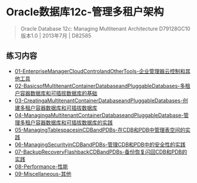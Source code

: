 # Oracle数据库12c-管理多租户架构

> Oracle Database 12c: Managing Multitenant Architecture
> D79128GC10
> 版本1.0 | 2013年7月 | D82585

## 练习内容


* [01-EnterpriseManagerCloudControlandOtherTools-企业管理器云控制和其他工具](/database/oracle/oracle-12c/student/1Z0-063-Oracle数据库12c-高级管理/Oracle数据库12c-管理多租户架构/01-EnterpriseManagerCloudControlandOtherTools-企业管理器云控制和其他工具.html)
* [02-BasicsofMultitenantContainerDatabaseandPluggableDatabases-多租户容器数据库和可插拔数据库的基础](/database/oracle/oracle-12c/student/1Z0-063-Oracle数据库12c-高级管理/Oracle数据库12c-管理多租户架构/02-BasicsofMultitenantContainerDatabaseandPluggableDatabases-多租户容器数据库和可插拔数据库的基础.html)
* [03-CreatingaMultitenantContainerDatabaseandPluggableDatabases-创建多租户容器数据库和可插拔数据库](/database/oracle/oracle-12c/student/1Z0-063-Oracle数据库12c-高级管理/Oracle数据库12c-管理多租户架构/03-CreatingaMultitenantContainerDatabaseandPluggableDatabases-创建多租户容器数据库和可插拔数据库.html)
* [04-ManagingaMultitenantContainerDatabaseandPluggableDatabase-管理多租户容器数据库和可插拔数据库的实践](/database/oracle/oracle-12c/student/1Z0-063-Oracle数据库12c-高级管理/Oracle数据库12c-管理多租户架构/04-ManagingaMultitenantContainerDatabaseandPluggableDatabase-管理多租户容器数据库和可插拔数据库的实践.html)
* [05-ManagingTablespacesinCDBandPDBs-在CDB和PDB中管理表空间的实践](/database/oracle/oracle-12c/student/1Z0-063-Oracle数据库12c-高级管理/Oracle数据库12c-管理多租户架构/05-ManagingTablespacesinCDBandPDBs-在CDB和PDB中管理表空间的实践.html)
* [06-ManagingSecurityinCDBandPDBs-管理CDB和PDB中的安全性的实践](/database/oracle/oracle-12c/student/1Z0-063-Oracle数据库12c-高级管理/Oracle数据库12c-管理多租户架构/06-ManagingSecurityinCDBandPDBs-管理CDB和PDB中的安全性的实践.html)
* [07-BackupRecoveryFlashbackCDBandPDBs-备份恢复闪回CDB和PDB的实践](/database/oracle/oracle-12c/student/1Z0-063-Oracle数据库12c-高级管理/Oracle数据库12c-管理多租户架构/07-BackupRecoveryFlashbackCDBandPDBs-备份恢复闪回CDB和PDB的实践.html)
* [08-Performance-性能](/database/oracle/oracle-12c/student/1Z0-063-Oracle数据库12c-高级管理/Oracle数据库12c-管理多租户架构/08-Performance-性能.html)
* [09-Miscellaneous-其他](/database/oracle/oracle-12c/student/1Z0-063-Oracle数据库12c-高级管理/Oracle数据库12c-管理多租户架构/09-Miscellaneous-其他.html)
